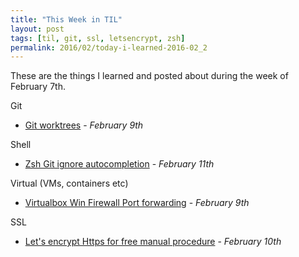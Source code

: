 ```yaml
---
title: "This Week in TIL"
layout: post
tags: [til, git, ssl, letsencrypt, zsh]
permalink: 2016/02/today-i-learned-2016-02_2
---
```


These are the things I learned and posted about during the week of February 7th.

Git

- [Git worktrees](https://github.com/leonardinius/today-i-learned/blob/master/git/worktrees.md) - _February 9th_

Shell

- [Zsh Git ignore autocompletion](https://github.com/leonardinius/today-i-learned/blob/master/shell/zsh-git-ignore-completion.md) - _February 11th_

Virtual (VMs, containers etc)

- [Virtualbox Win Firewall Port forwarding](https://github.com/leonardinius/today-i-learned/blob/master/virtualization/vb-win-firewall-port-forwarding.md) - _February 9th_


SSL

- [Let's encrypt Https for free manual procedure](https://github.com/leonardinius/today-i-learned/blob/master/ssl/letsencrypt-https-for-free-html.md) - _February 10th_

